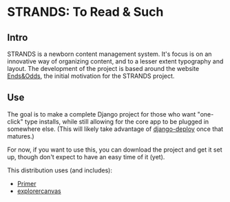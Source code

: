 STRANDS: To Read & Such
=======================

Intro
-----
STRANDS is a newborn content management system. It's focus is on an innovative way of organizing content, and to a lesser extent typography and layout. The development of the project is based around the website [Ends&Odds](http://endsandodds.net/), the initial motivation for the STRANDS project.

Use
---
The goal is to make a complete Django project for those who want "one-click" type installs, while still allowing for the core app to be plugged in somewhere else. (This will likely take advantage of [django-deploy](http://github.com/typeish/django-deploy) once that matures.)

For now, if you want to use this, you can download the project and get it set up, though don't expect to have an easy time of it (yet).



This distribution uses (and includes):

 *  [Primer](http://github.com/mojombo/primer)
 *  [explorercanvas](http://code.google.com/p/explorercanvas/)